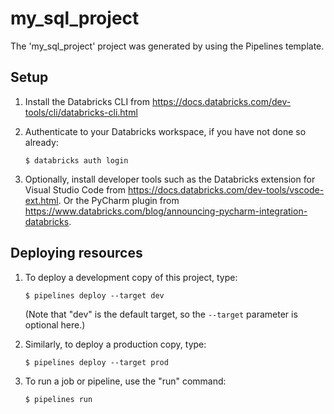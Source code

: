 # my_sql_project

The 'my_sql_project' project was generated by using the Pipelines template.

## Setup

1. Install the Databricks CLI from https://docs.databricks.com/dev-tools/cli/databricks-cli.html

2. Authenticate to your Databricks workspace, if you have not done so already:
    ```
    $ databricks auth login
    ```

3. Optionally, install developer tools such as the Databricks extension for Visual Studio Code from
   https://docs.databricks.com/dev-tools/vscode-ext.html. Or the PyCharm plugin from
   https://www.databricks.com/blog/announcing-pycharm-integration-databricks.


## Deploying resources

1. To deploy a development copy of this project, type:
    ```
    $ pipelines deploy --target dev
    ```
    (Note that "dev" is the default target, so the `--target` parameter
    is optional here.)

2. Similarly, to deploy a production copy, type:
   ```
   $ pipelines deploy --target prod
   ```

3. To run a job or pipeline, use the "run" command:
   ```
   $ pipelines run
   ```
